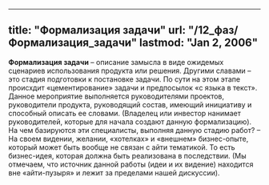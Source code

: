 
---
title: "Формализация задачи"
url: "/12_фаз/Формализация_задачи"
lastmod: "Jan 2, 2006"
---

**Формализация задачи** – описание замысла в виде ожидемых сценариев использования продукта или решения. Другими славами – это стадия подготовки к постановке задачи. По сути на этом этапе происхдит «цементирование» задачи и предпосылок «с языка в текст». Данное мероприятие выполняется руководителями проектов, руководители продукта, руководящий состав, имеющий инициативу и способный описать ее словами. (Владелец или инвестор нанимает руководителей, которые для начала создают данную формализацию). На чем базируются эти специалисты, выполняя данную стадию работ? – На своем видении, желании, «хотелках» и «внешнем» бизнес-опыте, который может быть вообще не связан с айти тематикой. То есть бизнес-идея, которая должна быть реализована в последствии. (Мы отмечаем, что источник данной работы (идеи и их видение) находится вне «айти-пузыря» и лежит за пределами нашей дискуссии). 